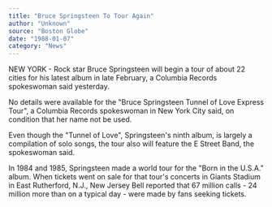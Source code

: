 ```yaml
---
title: "Bruce Springsteen To Tour Again"
author: "Unknown"
source: "Boston Globe"
date: "1988-01-07"
category: "News"
---
```


NEW YORK - Rock star Bruce Springsteen will begin a tour of about 22 cities for his latest album in late February, a Columbia Records spokeswoman said yesterday.

No details were available for the "Bruce Springsteen Tunnel of Love Express Tour", a Columbia Records spokeswoman in New York City said, on condition that her name not be used.

Even though the "Tunnel of Love", Springsteen's ninth album, is largely a compilation of solo songs, the tour also will feature the E Street Band, the spokeswoman said.

In 1984 and 1985, Springsteen made a world tour for the "Born in the U.S.A." album. When tickets went on sale for that tour's concerts in Giants Stadium in East Rutherford, N.J., New Jersey Bell reported that 67 million calls - 24 million more than on a typical day - were made by fans seeking tickets.